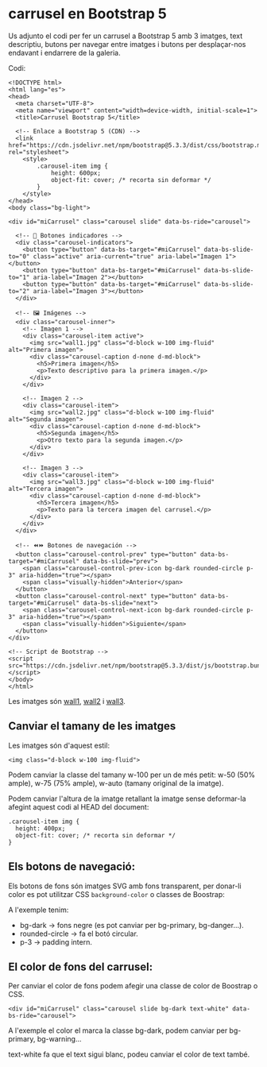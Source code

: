 # carrusel en Bootstrap 5

Us adjunto el codi per fer un carrusel a Bootstrap 5 amb 3 imatges, text descriptiu, butons per navegar entre imatges i butons per desplaçar-nos endavant i endarrere de la galeria.

Codi:

```
<!DOCTYPE html>
<html lang="es">
<head>
  <meta charset="UTF-8">
  <meta name="viewport" content="width=device-width, initial-scale=1">
  <title>Carrusel Bootstrap 5</title>

  <!-- Enlace a Bootstrap 5 (CDN) -->
  <link href="https://cdn.jsdelivr.net/npm/bootstrap@5.3.3/dist/css/bootstrap.min.css" rel="stylesheet">
    <style>
        .carousel-item img {
            height: 600px;
            object-fit: cover; /* recorta sin deformar */
        }
    </style>
</head>
<body class="bg-light">

<div id="miCarrusel" class="carousel slide" data-bs-ride="carousel">

  <!-- 🔘 Botones indicadores -->
  <div class="carousel-indicators">
    <button type="button" data-bs-target="#miCarrusel" data-bs-slide-to="0" class="active" aria-current="true" aria-label="Imagen 1"></button>
    <button type="button" data-bs-target="#miCarrusel" data-bs-slide-to="1" aria-label="Imagen 2"></button>
    <button type="button" data-bs-target="#miCarrusel" data-bs-slide-to="2" aria-label="Imagen 3"></button>
  </div>

  <!-- 🖼️ Imágenes -->
  <div class="carousel-inner">
    <!-- Imagen 1 -->
    <div class="carousel-item active">
      <img src="wall1.jpg" class="d-block w-100 img-fluid" alt="Primera imagen">
      <div class="carousel-caption d-none d-md-block">
        <h5>Primera imagen</h5>
        <p>Texto descriptivo para la primera imagen.</p>
      </div>
    </div>

    <!-- Imagen 2 -->
    <div class="carousel-item">
      <img src="wall2.jpg" class="d-block w-100 img-fluid" alt="Segunda imagen">
      <div class="carousel-caption d-none d-md-block">
        <h5>Segunda imagen</h5>
        <p>Otro texto para la segunda imagen.</p>
      </div>
    </div>

    <!-- Imagen 3 -->
    <div class="carousel-item">
      <img src="wall3.jpg" class="d-block w-100 img-fluid" alt="Tercera imagen">
      <div class="carousel-caption d-none d-md-block">
        <h5>Tercera imagen</h5>
        <p>Texto para la tercera imagen del carrusel.</p>
      </div>
    </div>
  </div>

  <!-- ⏪⏩ Botones de navegación -->
  <button class="carousel-control-prev" type="button" data-bs-target="#miCarrusel" data-bs-slide="prev">
    <span class="carousel-control-prev-icon bg-dark rounded-circle p-3" aria-hidden="true"></span>
    <span class="visually-hidden">Anterior</span>
  </button>
  <button class="carousel-control-next" type="button" data-bs-target="#miCarrusel" data-bs-slide="next">
    <span class="carousel-control-next-icon bg-dark rounded-circle p-3" aria-hidden="true"></span>
    <span class="visually-hidden">Siguiente</span>
  </button>
</div>

<!-- Script de Bootstrap -->
<script src="https://cdn.jsdelivr.net/npm/bootstrap@5.3.3/dist/js/bootstrap.bundle.min.js"></script>
</body>
</html>
```

Les imatges són [wall1](wall1.jpg), [wall2](wall2.jpg) i [wall3](wall3.jpg).

## Canviar el tamany de les imatges

Les imatges són d'aquest estil:

```
<img class="d-block w-100 img-fluid">
```

Podem canviar la classe del tamany w-100 per un de més petit: w-50 (50% ample), w-75 (75% ample), w-auto (tamany original de la imatge).

Podem canviar l'altura de la imatge retallant la imatge sense deformar-la afegint aquest codi al HEAD del document:

```
.carousel-item img {
  height: 400px;
  object-fit: cover; /* recorta sin deformar */
}
```

## Els botons de navegació:

Els botons de fons són imatges SVG amb fons transparent, per donar-li color es pot utilitzar CSS ```background-color``` o classes de Boostrap:

A l'exemple tenim:
- bg-dark → fons negre (es pot canviar per bg-primary, bg-danger...).
- rounded-circle → fa el botó circular.
- p-3 → padding intern.

## El color de fons del carrusel:

Per canviar el color de fons podem afegir una classe de color de Boostrap o CSS.

```
<div id="miCarrusel" class="carousel slide bg-dark text-white" data-bs-ride="carousel">
```

A l'exemple el color el marca la classe bg-dark, podem canviar per bg-primary, bg-warning...

text-white fa que el text sigui blanc, podeu canviar el color de text també.

